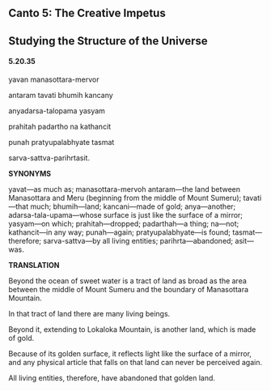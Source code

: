 <!--
.. title: SB:mirror:24/30
.. slug: sb-24-mirror
.. date: 2019-08-17 04:28:24 UTC-04:00 
.. tags: mirror
.. category: bhagavatam
.. link:
.. description: mirror
.. type: text
-->

## Canto 5: The Creative Impetus

## Studying the Structure of the Universe

#### 5.20.35

yavan manasottara-mervor 

antaram tavati bhumih kancany 

anyadarsa-talopama yasyam 

prahitah padartho na kathancit 

punah pratyupalabhyate tasmat 

sarva-sattva-parihrtasit.

<!-- TEASER_END -->

**SYNONYMS**

yavat—as much as; manasottara-mervoh antaram—the land between Manasottara and Meru (beginning from the middle of Mount Sumeru); tavati—that much; bhumih—land; kancani—made of gold; anya—another; adarsa-tala-upama—whose surface is just like the surface of a mirror; yasyam—on which; prahitah—dropped; padarthah—a thing; na—not; kathancit—in any way; punah—again; pratyupalabhyate—is found; tasmat—therefore; sarva-sattva—by all living entities; parihrta—abandoned; asit—was.

**TRANSLATION**

Beyond the ocean of sweet water is a tract of land as broad as the area between the middle of Mount Sumeru and the boundary of Manasottara Mountain.

In that tract of land there are many living beings.

Beyond it, extending to Lokaloka Mountain, is another land, which is made of gold.

Because of its golden surface, it reflects light like the surface of a mirror, and any physical article that falls on that land can never be perceived again.

All living entities, therefore, have abandoned that golden land.

